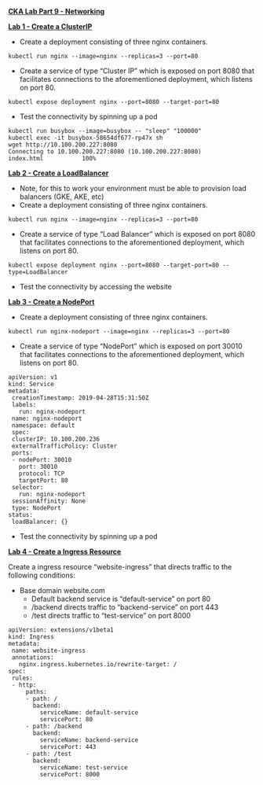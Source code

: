 

**<span style="text-decoration:underline;">CKA Lab Part 9 - Networking</span>**

**<span style="text-decoration:underline;">Lab 1 - Create a ClusterIP</span>**



*   Create a deployment consisting of three nginx containers.


```
kubectl run nginx --image=nginx --replicas=3 --port=80

```



*   Create a service of type “Cluster IP” which is exposed on port 8080 that facilitates connections to the aforementioned deployment, which listens on port 80.


```
kubectl expose deployment nginx --port=8080 --target-port=80

```



*   Test the connectivity by spinning up a pod


```
kubectl run busybox --image=busybox -- "sleep" "100000"
kubectl exec -it busybox-58654df677-rp47x sh
wget http://10.100.200.227:8080
Connecting to 10.100.200.227:8080 (10.100.200.227:8080)
index.html           100% 
```


**<span style="text-decoration:underline;">Lab 2 - Create a LoadBalancer </span>**



*   Note, for this to work your environment must be able to provision load balancers (GKE, AKE, etc)
*   Create a deployment consisting of three nginx containers.


```
kubectl run nginx --image=nginx --replicas=3 --port=80

```



*   Create a service of type “Load Balancer” which is exposed on port 8080 that facilitates connections to the aforementioned deployment, which listens on port 80.


```
kubectl expose deployment nginx --port=8080 --target-port=80 --type=LoadBalancer

```



*   Test the connectivity by accessing the website

**<span style="text-decoration:underline;">Lab 3 - Create a NodePort</span>**



*   Create a deployment consisting of three nginx containers.


```
kubectl run nginx-nodeport --image=nginx --replicas=3 --port=80

```



*   Create a service of type “NodePort” which is exposed on port 30010 that facilitates connections to the aforementioned deployment, which listens on port 80.


```
apiVersion: v1
kind: Service
metadata:
 creationTimestamp: 2019-04-28T15:31:50Z
 labels:
   run: nginx-nodeport
 name: nginx-nodeport
 namespace: default
 spec:
 clusterIP: 10.100.200.236
 externalTrafficPolicy: Cluster
 ports:
 - nodePort: 30010
   port: 30010
   protocol: TCP
   targetPort: 80
 selector:
   run: nginx-nodeport
 sessionAffinity: None
 type: NodePort
status:
 loadBalancer: {}

```



*   Test the connectivity by spinning up a pod

**<span style="text-decoration:underline;">Lab 4 - Create a Ingress Resource</span>**

Create a ingress resource “website-ingress” that directs traffic to the following conditions:



*   Base domain website.com
    *   Default backend service is “default-service” on port 80
    *   /backend directs traffic to “backend-service” on port 443
    *   /test directs traffic to “test-service” on port 8000


```
apiVersion: extensions/v1beta1
kind: Ingress
metadata:
 name: website-ingress
 annotations:
   nginx.ingress.kubernetes.io/rewrite-target: /
spec:
 rules:
 - http:
     paths:
     - path: /         
       backend:
         serviceName: default-service
         servicePort: 80
     - path: /backend         
       backend:
         serviceName: backend-service
         servicePort: 443
     - path: /test
       backend:
         serviceName: test-service
         servicePort: 8000

